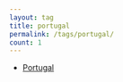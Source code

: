 ```yaml
---
layout: tag
title: portugal
permalink: /tags/portugal/
count: 1
---
```


- [Portugal](https://ansari.io/travel/portugal-trip/)
